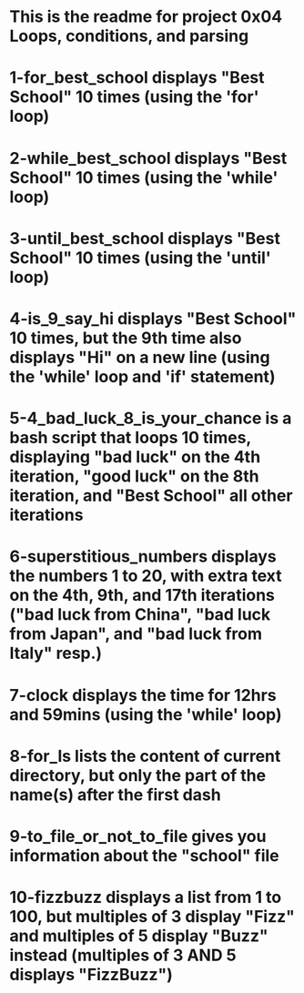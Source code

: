 # This is the readme for project 0x04 Loops, conditions, and parsing
#
# 1-for_best_school displays "Best School" 10 times (using the 'for' loop)
# 2-while_best_school displays "Best School" 10 times (using the 'while' loop)
# 3-until_best_school displays "Best School" 10 times (using the 'until' loop)
# 4-is_9_say_hi displays "Best School" 10 times, but the 9th time also displays "Hi" on a new line (using the 'while' loop and 'if' statement)
# 5-4_bad_luck_8_is_your_chance is a bash script that loops 10 times, displaying "bad luck" on the 4th iteration, "good luck" on the 8th iteration, and "Best School" all other iterations
# 6-superstitious_numbers displays the numbers 1 to 20, with extra text on the 4th, 9th, and 17th iterations ("bad luck from China", "bad luck from Japan", and "bad luck from Italy" resp.)
# 7-clock displays the time for 12hrs and 59mins (using the 'while' loop)
# 8-for_ls lists the content of current directory, but only the part of the name(s) after the first dash
# 9-to_file_or_not_to_file gives you information about the "school" file
# 10-fizzbuzz displays a list from 1 to 100, but multiples of 3 display "Fizz" and multiples of 5 display "Buzz" instead (multiples of 3 AND 5 displays "FizzBuzz")